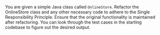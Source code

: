 You are given a simple Java class called `OnlineStore`. Refactor the OnlineStore class and any other necessary code 
to adhere to the Single Responsibility Principle. Ensure that the original functionality is maintained after refactoring.
You can look through the test cases in the starting codebase to figure
out the desired output.